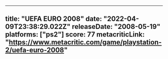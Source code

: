 
---
title: "UEFA EURO 2008"
date: "2022-04-09T23:38:29.022Z"
releaseDate: "2008-05-19"
platforms: ["ps2"]
score: 77
metacriticLink: "https://www.metacritic.com/game/playstation-2/uefa-euro-2008"
---
